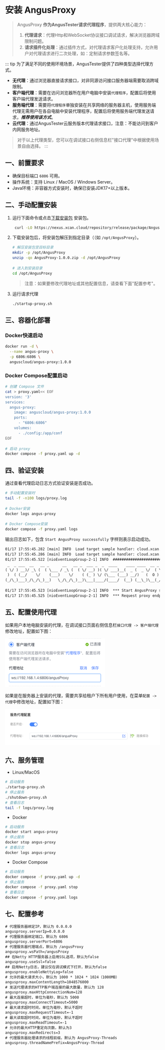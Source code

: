 # 安装 AngusProxy

> AngusProxy **作为AngusTester请求代理程序**，提供两大核心能力：
> 1. **代理请求**：代理Http和WebSocket协议接口调试请求，解决浏览器跨域限制问题。
> 2. **请求插件化处理**：通过插件方式，对代理请求客户化处理支持，允许用户对代理请求进行二次处理，如：定制请求参数签名等。

::: tip 为了满足不同的使用环境场景，AngusTester提供了四种类型选择代理方式。
- **无代理**：通过浏览器直接请求接口，对非同源访问接口服务器端需要取消跨域限制。
- **客户端代理**：需要在访问浏览器所在用户电脑中安装`代理程序`，配置后将使用客户端代理发送请求。
- **服务端代理**：需要将`代理程序`单独安装在共享网络的服务器主机，使用服务端代理无需用户在各自电脑中安装代理程序，配置后将使用服务端代理发送请求，***推荐使用该方式***。
- **云代理**：通过AngusTester云服务版本代理请求接口，注意：不能访问到客户内网服务地址。
> 对于以上代理类型，您可以在调试接口右侧信息栏"接口代理"中根据使用场景自由选择。
:::

## 一、前置要求

- 确保目标端口 `6806` 可用。
- 操作系统：支持 Linux / MacOS / Windows Server。
- Java环境：非容器方式安装时，确保已安装JDK17+以上版本。

## 二、手动配置安装

1. 运行下面命令或点击[下载安装包](https://nexus.xcan.cloud/repository/release/package/AngusProxy-1.0.0.zip) 安装包。
   ```bash
    curl -LO https://nexus.xcan.cloud/repository/release/package/AngusProxy-1.0.0.zip
   ```
2. 下载安装包后，将安装包解压到指定目录（（如 `/opt/AngusProxy`）。
   ```bash
   # 解压安装包至目标目录
   mkdir -p /opt/AngusProxy
   unzip -qo AngusProxy-1.0.0.zip -d /opt/AngusProxy

   # 进入到安装目录
   cd /opt/AngusProxy
   ```
   > 注意：如果要修改代理地址或其他配置信息，请查看下面"配置参考"。
3. 运行请求代理
   ```bash
   ./startup-proxy.sh
   ```
   
## 三、容器化部署

### Docker快速启动

```bash
docker run -d \
  --name angus-proxy \
  -p 6806:6806 \
  anguscloud/angus-proxy:1.0.0
```

### Docker Compose配置启动

```bash
# 创建 Compose 文件
cat > proxy.yaml<< EOF
version: '3'
services:
  angus-proxy:
    image: anguscloud/angus-proxy:1.0.0
    ports:
      - "6806:6806"
    volumes:
      - ./config:/app/conf
EOF

# 启动 proxy
docker compose -f proxy.yaml up -d
```

## 四、验证安装

通过查看代理启动日志方式验证安装是否成功。

```bash
# 手动配置安装时
tail -f -n100 logs/proxy.log

# Docker安装
docker logs angus-proxy

# Docker Compose安装
docker compose -f proxy.yaml logs
```

输出日志如下，包含 `Start AngusProxy successfully` 字样则表示启动成功。

```txt
01/17 17:55:45.282 [main] INFO  Load target sample handler: cloud.xcan.angus.core.handler.HttpDynamicValueHandler
01/17 17:55:45.286 [main] INFO  Load target sample handler: cloud.xcan.angus.core.handler.HttpAssertionHandler
01/17 17:55:45.522 [nioEventLoopGroup-2-1] INFO  #############################################
 _  _ ___  __   __ _      __   __ _  ___ _  _  ____    ____ ____  __ _  _ _  _
( \/ ) __)/ _\ (  ( \___ / _\ (  ( \/ __) )( \/ ___)__(  _ (  _ \/  ( \/ | \/ )
 )  ( (__/    \/    (___)    \/    ( (_ ) \/ (\___ (___) __/)   (  O )  ( )  /
(_/\_)___)_/\_/\_)__)   \_/\_/\_)__)\___|____/(____/  (__) (__\_)\__(_/\_|__/

01/17 17:55:45.523 [nioEventLoopGroup-2-1] INFO  *** Start AngusProxy successfully and 0.0.0.0:6806 is ready [PID=70892] ***
01/17 17:55:45.525 [nioEventLoopGroup-2-1] INFO  *** Request proxy endpoint:   ws://192.168.1.4:6806/angusProxy  ***
```

## 五、配置使用代理

如果用户本地电脑安装的代理，在调试接口页面右侧信息栏`接口代理 -> 客户端代理`修改地址，配置如下图：

![proxy-client-config.png](./images/proxy-client-config.png)

如果是在服务器上安装的代理，需要共享给租户下所有用户使用，在菜单`配置 -> 代理`中修改地址，配置如下图：

![proxy-server-config.png](./images/proxy-server-config.png)

## 六、服务管理

- Linux/MacOS
```bash
# 启动服务
./startup-proxy.sh
# 停止服务
./shutdown-proxy.sh
# 查看日志
tail -f logs/proxy.log
```

- Docker
```bash
# 启动服务
docker start angus-proxy
# 停止服务
docker stop angus-proxy
# 查看日志
docker logs angus-proxy
```

- Docker Compose
```bash
# 启动服务
docker compose -f proxy.yaml up -d
# 停止服务
docker compose -f proxy.yaml stop
# 查看日志
docker compose -f proxy.yaml logs
```

## 七、配置参考

```properties
# 代理服务器绑定IP，默认为 0.0.0.0
angusproxy.serverIp=0.0.0.0
# 代理服务器绑定端口，默认为 6806
angusproxy.serverPort=6806
# 代理服务器代理端点，默认为 /angusProxy
angusproxy.wsPath=/angusProxy
## 在Netty HTTP服务器上启用SSL选项，默认为false
angusproxy.useSsl=false
## 启用Netty日志，建议仅在调试模式下打开，默认为false
angusproxy.enableNettyLog=false
# 允许的最大请求大小，默认为 1000 * 1024 * 1024（1000MB）
angusproxy.maxContentLength=1048576000
# 发送代理请求的HTTP客户端连接的最大数量，默认为 128
angusproxy.maxHttpConnectionNum=128
# 最大连接超时，单位为毫秒，默认为 5000
angusproxy.maxConnectTimeout=5000
# 最大请求超时时间，单位为毫秒，默认不超时
angusproxy.maxRequestTimeout=-1
# 最大读取超时时间，单位为毫秒，默认不超时
angusproxy.maxReadTimeout=-1
# 允许的最大HTTP重定向次数，默认为3
angusproxy.maxRedirects=3
# 代理服务器处理请求的线程前缀，默认为 AngusProxy-Threads
angusproxy.threadNamePrefix=AngusProxy-Thread
```